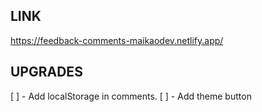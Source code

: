 ## LINK
https://feedback-comments-maikaodev.netlify.app/

## UPGRADES
[ ]  - Add localStorage in comments.
[ ] - Add theme button

